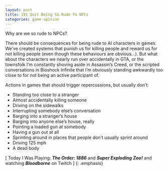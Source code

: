 ```yaml
---
layout: post
title: 191 Quit Being So Rude To NPCs
categories: game-opinion
---
```

Why are we so rude to NPCs?    

There should be consequences for being rude to AI characters in games.  We’ve created systems that punish us for killing people and reward us for not killing people (even though these behaviours are obvious…).  But what about the characters we nearly run over accidentally in GTA, or the townsfolk I’m constantly shoving aside in Assassin’s Creed, or the scripted conversations in Bioshock Infinite that I’m obviously standing awkwardly too close to for not being an active participant of. 

Actions in games that should trigger repercussions, but usually don’t:

- Standing too close to a stranger
- Almost accidentally killing someone
- Driving on the sidewalks
- Interrupting somebody else’s conversation
- Barging into a stranger’s house
- Barging into anyone else’s house, really
- Pointing a loaded gun at somebody
- Having a gun out at all
- Sprinting around in places that people don’t usually sprint around
- Driving 125 mph 
- A dead body


[ Today I Was Playing: ***The Order: 1886*** and ***Super Exploding Zoo!*** and watching ***Bloodborne*** on Twitch ]
{: .emphasis}

